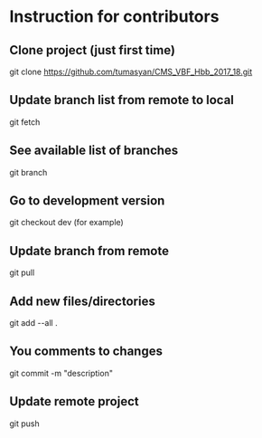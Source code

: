 # Instruction for contributors

## Clone project (just first time)
git clone https://github.com/tumasyan/CMS_VBF_Hbb_2017_18.git

## Update branch list from remote to local
git fetch

## See available list of branches
git branch

## Go to development version
git checkout dev (for example)

## Update branch from remote
git pull

## Add new files/directories
git add --all .

## You comments to changes
git commit -m "description"

## Update remote project
git push
